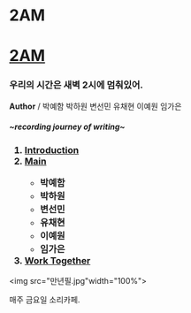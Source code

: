 # 2AM
<!doctype html>
<html lang="en" dir="ltr">
<head>
  <title>2AM</title>
  <meta charset="utf-8">
</head>

<body>
  <h1><a href="2.html">2AM</a></h1>
  <h3>우리의 시간은 새벽 2시에 멈춰있어.</h3>
  <strong>Author</strong> / 박예함 박하원 변선민 유채현 이예원 임가은
  <h5>~recording journey of writing~</h5>

  <h3>
    <ol>
      <li><a href="3.html"
        target="_self" title="SEVENTEEN Official Youtube">Introduction</a></li>
      <li><a href="https://www.youtube.com/channel/UCfkXDY7vwkcJ8ddFGz8KusA"
        target="_blank" title="SEVENTEEN Official Youtube">Main</a></li>
        <ul>
          <li>박예함</li>
          <li>박하원</li>
          <li>변선민</li>
          <li>유채현</li>
          <li>이예원</li>
          <li>임가은</li></ul>
      <li><a href="https://www.youtube.com/channel/UCfkXDY7vwkcJ8ddFGz8KusA"
        target="_blank" title="SEVENTEEN Official Youtube">Work Together</a></li></ol>
  </h3>

  <img src="만년필.jpg"width="100%">
  <p>매주 금요일 소리카페.</p>
</body>
</html>
